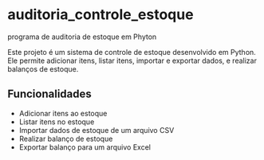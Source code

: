 # auditoria_controle_estoque
programa de auditoria de estoque em Phyton

Este projeto é um sistema de controle de estoque desenvolvido em Python. Ele permite adicionar itens, listar itens, importar e exportar dados, e realizar balanços de estoque.

## Funcionalidades

- Adicionar itens ao estoque
- Listar itens no estoque
- Importar dados de estoque de um arquivo CSV
- Realizar balanço de estoque
- Exportar balanço para um arquivo Excel
